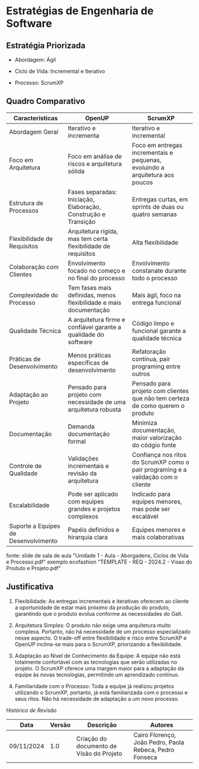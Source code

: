 # Estratégias de Engenharia de Software

## Estratégia Priorizada

* Abordagem: Ágil

* Ciclo de Vida: Incremental e Iterativo

* Processo: ScrumXP

## Quadro Comparativo

| Características | OpenUP | ScrumXP | 
| ---------- | ----------- | -------------- | 
| Abordagem Geral  | Iterativo e incrementa | Iterativo e incremental |
| Foco em Arquitetura | Foco em análise de riscos e arquitetura sólida | Foco em entregas incrementais e pequenas, evoluindo a arquitetura aos poucos |
| Estrutura de Processos | Fases separadas: Iniciação, Elaboração, Construção e Transição | Entregas curtas, em sprints de duas ou quatro semanas |
| Flexibilidade de Requisitos | Arquitetura rígida, mas tem certa flexibilidade de requisitos | Alta flexibilidade |
| Colaboração com Clientes | Envolvimento focado no começo e no final do processo | Envolvimento constanate durante todo o processo |
| Complexidade do Processo | Tem fases mais definidas, menos flexibilidade e mais documentação | Mais ágil, foco na entrega funcional |
| Qualidade Técnica | A arquitetura firme e confiável garante a qualidade do software | Código limpo e funcional garante a qualidade técnica |
| Práticas de Desenvolvimento | Menos práticas específicas de desenvolvimento | Refatoração contínua, pair programing entre outros |
| Adaptação ao Projeto | Pensado para projeto com necessidade de uma arquitetura robusta | Pensado para projeto com clientes que não tem certeza de como querem o produto |
| Documentação | Demanda documentação formal | Minimiza documentação, maior valorização do códgio fonte |
| Controle de Qualidade | Validações incrementais e revisão da arquitetura | Confiança nos ritos do ScrumXP como o pair programing e a validação com o cliente |
| Escalabilidade  | Pode ser aplicado com equipes grandes e projetos complexos | Indicado para equipes menores, mas pode ser escalável |
| Suporte a Equipes de Desenvolvimento | Papéis definidos e hirarquia clara | Equipes menores e mais colaborativas |
fonte: slide de sala de aula "Unidade 1 - Aula - Aborgadens, Ciclos de Vida e Processo.pdf"
exemplo ecofashion "TEMPLATE - REQ - 2024.2 - Visao do Produto e Projeto.pdf"

## Justificativa 
 
1. Flexibilidade: As entregas incrementais e iterativas oferecem ao cliente a oportunidade de estar mais próximo da produção do produto, garantindo que o produto evolua conforme as necessidades do Galt.

2. Arquitetura Simples: O produto não exige uma arquitetura muito complexa. Portanto, não há necessidade de um processo especializado nesse aspecto. O trade-off entre flexibilidade e risco entre ScrumXP e OpenUP inclina-se mais para o ScrumXP, priorizando a flexibilidade.

3. Adaptação ao Nível de Conhecimento da Equipe: A equipe não está totalmente confortável com as tecnologias que serão utilizadas no projeto. O ScrumXP oferece uma margem maior para a adaptação da equipe às novas tecnologias, permitindo um aprendizado contínuo.

4. Familiaridade com o Processo: Toda a equipe já realizou projetos utilizando o ScrumXP, portanto, já está familiarizada com o processo e seus ritos. Não há necessidade de adaptação a um novo processo.




*Histórico de Revisão*

| Data | Versão | Descrição | Autores |
| ---------- | ----------- | -------------- | -------------- |
| 09/11/2024 | 1.0 | Criação do documento de Visão do Projeto | Cairo Florenço, João Pedro, Paola Rebeca, Pedro Fonseca |

